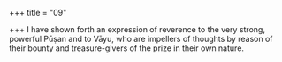 +++
title = "09"

+++
I have shown forth an expression of reverence to the very strong,  powerful Pūṣan and to Vāyu,
who are impellers of thoughts by reason of their bounty and
treasure-givers of the prize in their own nature.